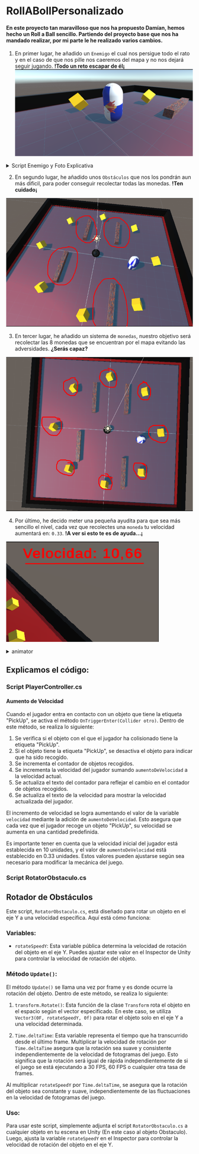 # RollABollPersonalizado

#### En este proyecto tan maravilloso que nos ha propuesto Damían, hemos hecho un Roll a Ball sencillo. Partiendo del proyecto base que nos ha mandado realizar, por mi parte le he realizado varios cambios.

1. En primer lugar, he añadido un `Enemigo` el cual nos persigue todo el rato y en el caso de que nos pille nos caeremos del mapa y no nos dejará seguir jugando. <b>!Todo un reto escapar de él¡</b>
![img2](./img/Enemigo.png)

<details><summary>Script Enemigo y Foto Explicativa</summary>

```cs
using UnityEngine;
using UnityEngine.AI;
public class Enemy : MonoBehaviour
{
    private NavMeshAgent pathfinder;
    private Transform target;
    
    void Start()
    {
        pathfinder = GetComponent<NavMeshAgent>();
        target = GameObject.Find("Player").transform;
    }
    void Update()
    {
        pathfinder.SetDestination(target.position);
        Debug.Log(target.position);
    }
}

```
Nuestro enmigo es el cilindro que se encuentra rodeado y la zona en azul es la parte por la cual se puede mover nuestro enemigo.
![img2](./img/enemy.png)

El NavMeshAgent se utiliza para como comenté anteriormente para que el enemigo pueda moverse por el mapa, en este caso, el enemigo se moverá hacia el jugador.

![img13](./img/navmesh.png)

</details>



2. En segundo lugar, he añadido unos `Obstáculos` que nos los pondrán aun más dificil, para poder conseguir recolectar todas las monedas.  <b>!Ten cuidado¡</b>

![img1](./img/Obstaculos.png)

3. En tercer lugar, he añadido un sistema de `monedas`, nuestro objetivo será recolectar las 8 monedas que se encuentran por el mapa evitando las adversidades.  <b>¿Serás capaz?</b>

![img3](./img/monedas.png)

4. Por último, he decido meter una pequeña ayudita para que sea más sencillo el nivel, cada vez que recolectes una `moneda` tu velocidad aumentará en: `0.33`.  <b>!A ver si esto te es de ayuda...¡</b>

![img3](./img/velocidad.png)


<details><summary>animator</summary>

![](./img/Animator.png)


En este caso lo que hace nuestro animator es cambiar el tamaño de la pelota cuando cogemos una moneda (PickUp)

Esta es el Animation que tenemos:

![](./img/Animation.png)

</details>

## Explicamos el código:

### Script PlayerController.cs

#### Aumento de Velocidad

Cuando el jugador entra en contacto con un objeto que tiene la etiqueta "PickUp", se activa el método `OnTriggerEnter(Collider otro)`. Dentro de este método, se realiza lo siguiente:

1. Se verifica si el objeto con el que el jugador ha colisionado tiene la etiqueta "PickUp".
2. Si el objeto tiene la etiqueta "PickUp", se desactiva el objeto para indicar que ha sido recogido.
3. Se incrementa el contador de objetos recogidos.
4. Se incrementa la velocidad del jugador sumando `aumentoDeVelocidad` a la velocidad actual.
5. Se actualiza el texto del contador para reflejar el cambio en el contador de objetos recogidos.
6. Se actualiza el texto de la velocidad para mostrar la velocidad actualizada del jugador.

El incremento de velocidad se logra aumentando el valor de la variable `velocidad` mediante la adición de `aumentoDeVelocidad`. Esto asegura que cada vez que el jugador recoge un objeto "PickUp", su velocidad se aumenta en una cantidad predefinida.

Es importante tener en cuenta que la velocidad inicial del jugador está establecida en 10 unidades, y el valor de `aumentoDeVelocidad` está establecido en 0.33 unidades. Estos valores pueden ajustarse según sea necesario para modificar la mecánica del juego.


### Script RotatorObstaculo.cs

## Rotador de Obstáculos

Este script, `RotatorObstaculo.cs`, está diseñado para rotar un objeto en el eje Y a una velocidad específica. Aquí está cómo funciona:

### Variables:

- `rotateSpeedY`: Esta variable pública determina la velocidad de rotación del objeto en el eje Y. Puedes ajustar este valor en el Inspector de Unity para controlar la velocidad de rotación del objeto.

### Método `Update()`:

El método `Update()` se llama una vez por frame y es donde ocurre la rotación del objeto. Dentro de este método, se realiza lo siguiente:

1. `transform.Rotate()`: Esta función de la clase `Transform` rota el objeto en el espacio según el vector especificado. En este caso, se utiliza `Vector3(0F, rotateSpeedY, 0f)` para rotar el objeto solo en el eje Y a una velocidad determinada.
   
2. `Time.deltaTime`: Esta variable representa el tiempo que ha transcurrido desde el último frame. Multiplicar la velocidad de rotación por `Time.deltaTime` asegura que la rotación sea suave y consistente independientemente de la velocidad de fotogramas del juego. Esto significa que la rotación será igual de rápida independientemente de si el juego se está ejecutando a 30 FPS, 60 FPS o cualquier otra tasa de frames.

Al multiplicar `rotateSpeedY` por `Time.deltaTime`, se asegura que la rotación del objeto sea constante y suave, independientemente de las fluctuaciones en la velocidad de fotogramas del juego.

### Uso:

Para usar este script, simplemente adjunta el script `RotatorObstaculo.cs` a cualquier objeto en tu escena en Unity (En este caso al objeto Obstaculo). Luego, ajusta la variable `rotateSpeedY` en el Inspector para controlar la velocidad de rotación del objeto en el eje Y.











    
